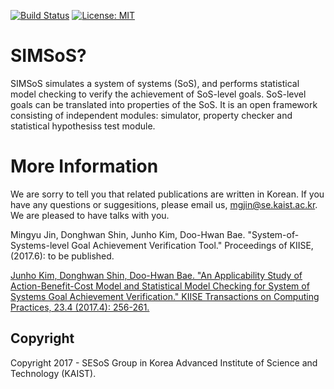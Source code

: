 [![Build Status](https://travis-ci.org/SESoS/SIMSoS.svg?branch=develop)](https://travis-ci.org/SESoS/SIMSoS)
[![License: MIT](https://img.shields.io/badge/License-MIT-yellow.svg)](https://opensource.org/licenses/MIT)

# SIMSoS?

SIMSoS simulates a system of systems (SoS), and performs statistical model checking to verify the achievement of SoS-level goals. SoS-level goals can be translated into properties of the SoS. It is an open framework consisting of independent modules: simulator, property checker and statistical hypothesiss test module.

# More Information

We are sorry to tell you that related publications are written in Korean. If you have any questions or suggesitions, please email us, [mgjin@se.kaist.ac.kr](mailto:mgjin@se.kaist.ac.kr). We are pleased to have talks with you.

Mingyu Jin, Donghwan Shin, Junho Kim, Doo-Hwan Bae. "System-of-Systems-level Goal Achievement Verification Tool." Proceedings of KIISE,  (2017.6): to be published.

[Junho Kim, Donghwan Shin, Doo-Hwan Bae. "An Applicability Study of Action-Benefit-Cost Model and Statistical Model Checking for System of Systems Goal Achievement Verification." KIISE Transactions on Computing Practices, 23.4 (2017.4): 256-261.](http://www.dbpia.co.kr/Journal/ArticleDetail/NODE07153954)



## Copyright

Copyright 2017 - SESoS Group in Korea Advanced Institute of Science and Technology (KAIST).
